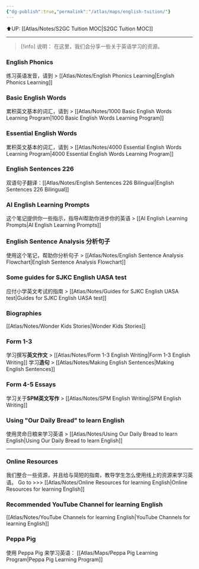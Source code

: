 ```yaml
---
{"dg-publish":true,"permalink":"/atlas/maps/english-tuition/"}
---
```


⬆️UP: [[Atlas/Notes/S2GC Tuition MOC\|S2GC Tuition MOC]]

---
> [!info] 说明：
在这里，我们会分享一些关于英语学习的资源。

### English Phonics
练习英语发音，请到 > [[Atlas/Notes/English Phonics Learning\|English Phonics Learning]]

### Basic English Words
累积英文基本的词汇，请到 > [[Atlas/Notes/1000 Basic English Words Learning Program\|1000 Basic English Words Learning Program]]
### Essential English Words
累积英文基本的词汇，请到 > [[Atlas/Notes/4000 Essential English Words Learning Program\|4000 Essential English Words Learning Program]]

### English Sentences 226
双语句子翻译：[[Atlas/Notes/English Sentences 226 Bilingual\|English Sentences 226 Bilingual]]

### AI English Learning Prompts
这个笔记提供你一些指示，指导AI帮助你进步你的英语 > [[AI English Learning Prompts\|AI English Learning Prompts]]

### English Sentence Analysis 分析句子
使用这个笔记，帮助你分析句子 > [[Atlas/Notes/English Sentence Analysis Flowchart\|English Sentence Analysis Flowchart]]

### Some guides for SJKC English UASA test
应付小学英文考试的指南 > [[Atlas/Notes/Guides for SJKC English UASA test\|Guides for SJKC English UASA test]]

### Biographies
[[Atlas/Notes/Wonder Kids Stories\|Wonder Kids Stories]]
### Form 1-3
学习撰写**英文作文** > [[Atlas/Notes/Form 1-3 English Writing\|Form 1-3 English Writing]]
学习**造句** > [[Atlas/Notes/Making English Sentences\|Making English Sentences]]

### Form 4-5 Essays
学习关于**SPM英文写作** > [[Atlas/Notes/SPM English Writing\|SPM English Writing]]

### Using "Our Daily Bread" to learn English
使用灵命日粮来学习英语 > [[Atlas/Notes/Using Our Daily Bread to learn English\|Using Our Daily Bread to learn English]]

---
### Online Resources
我们整合一些资源，并且给与简短的指南，教导学生怎么使用线上的资源来学习英语。
Go to >>> [[Atlas/Notes/Online Resources for learning English\|Online Resources for learning English]]
### Recommended YouTube Channel for learning English
[[Atlas/Notes/YouTube Channels for learning English\|YouTube Channels for learning English]]

### Peppa Pig
使用 Peppa Pig 来学习英语： [[Atlas/Maps/Peppa Pig Learning Program\|Peppa Pig Learning Program]]